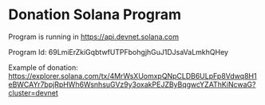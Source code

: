 # Donation Solana Program

Program is running in https://api.devnet.solana.com

Program Id: 69LmiErZkiGqbtwfUTPFbohgjhGuJ1DJsaVaLmkhQHey

Example of donation: https://explorer.solana.com/tx/4MrWsXUomxpQNpCLDB6ULpFp8Vdwq8H1eBWCAYr7bpjRpHWh6WsnhsuGVz9y3oxakPEJZByBqgwcYZAThKiNcwaG?cluster=devnet
